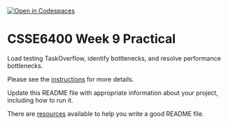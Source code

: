 [![Open in Codespaces](https://classroom.github.com/assets/launch-codespace-7f7980b617ed060a017424585567c406b6ee15c891e84e1186181d67ecf80aa0.svg)](https://classroom.github.com/open-in-codespaces?assignment_repo_id=10991471)
# CSSE6400 Week 9 Practical

Load testing TaskOverflow, identify bottlenecks, and resolve performance bottlenecks.

Please see the [instructions](https://csse6400.uqcloud.net/practicals/week09) for more details.

Update this README file with appropriate information about your project,
including how to run it.

There are [resources](https://www.makeareadme.com) available to help you write a good README file.


